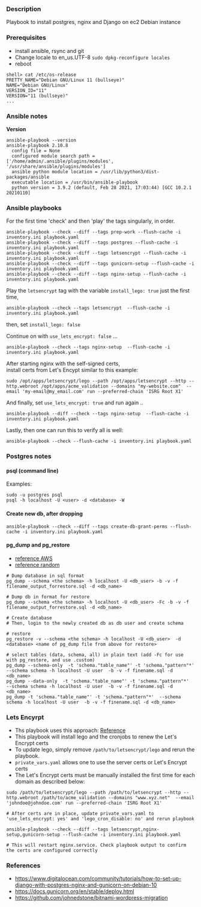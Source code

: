 ### Description
Playbook to install postgres, nginx and Django on ec2 Debian instance 

### Prerequisites
* install ansible, rsync and git
* Change locale to en_us.UTF-8 `sudo dpkg-reconfigure locales`
* reboot 
```
shell> cat /etc/os-release 
PRETTY_NAME="Debian GNU/Linux 11 (bullseye)"
NAME="Debian GNU/Linux"
VERSION_ID="11"
VERSION="11 (bullseye)"
...
```

### Ansible notes
**Version**
```
ansible-playbook --version
ansible-playbook 2.10.8
  config file = None
  configured module search path = ['/home/admin/.ansible/plugins/modules', '/usr/share/ansible/plugins/modules']
  ansible python module location = /usr/lib/python3/dist-packages/ansible
  executable location = /usr/bin/ansible-playbook
  python version = 3.9.2 (default, Feb 28 2021, 17:03:44) [GCC 10.2.1 20210110]
```

### Ansible playbooks
For the first time 'check' and then 'play' the tags singularly, in order.
```
ansible-playbook --check --diff --tags prep-work --flush-cache -i inventory.ini playbook.yaml
ansible-playbook --check --diff --tags postgres --flush-cache -i inventory.ini playbook.yaml
ansible-playbook --check --diff --tags letsencrypt --flush-cache -i inventory.ini playbook.yaml
ansible-playbook --check --diff --tags gunicorn-setup --flush-cache -i inventory.ini playbook.yaml
ansible-playbook --check --diff --tags nginx-setup --flush-cache -i inventory.ini playbook.yaml
```

Play the `letsencrypt` tag with the variable `install_lego: true` just the first time,  
```
ansible-playbook --check --tags letsencrypt  --flush-cache -i inventory.ini playbook.yaml
```
then, set `install_lego: false`

Continue on with `use_lets_encrypt: false` ...
```
ansible-playbook --check --tags nginx-setup  --flush-cache -i inventory.ini playbook.yaml
```

After starting nginx with the self-signed certs,  
install certs from Let's Encypt similar to this example:
```
sudo /opt/apps/letsencrypt/lego --path /opt/apps/letsencrypt --http --http.webroot /opt/apps/acme_validation --domains "my-website.com"  --email 'my-email@my_email.com' run --preferred-chain 'ISRG Root X1'
```

And finally, set `use_lets_encrypt: true` and run again ..
```
ansible-playbook --diff --check --tags nginx-setup  --flush-cache -i inventory.ini playbook.yaml
```

Lastly, then one can run this to verify all is well:
```
ansible-playbook --check --flush-cache -i inventory.ini playbook.yaml
```

### Postgres notes

#### psql (command line)
Examples:
```
sudo -u postgres psql
psql -h localhost -U <user> -d <database> -W
```

#### Create new db, after dropping
```
ansible-playbook --check --diff --tags create-db-grant-perms --flush-cache -i inventory.ini playbook.yaml
```

#### pg_dump and pg_restore

* [reference AWS](https://docs.aws.amazon.com/dms/latest/sbs/chap-manageddatabases.postgresql-rds-postgresql-full-load-pd_dump.html)
* [reference random](https://simplebackups.com/blog/postgresql-pgdump-and-pgrestore-guide-examples/#see-a-pg_dump-example)

```
# Dump database in sql format
pg_dump --schema <the schema> -h localhost -U <db_user> -b -v -f filename_output_forrestore.sql -d <db_name>

# Dump db in format for restore
pg_dump --schema <the schema> -h localhost -U <db_user> -Fc -b -v -f filename_output_forrestore.sql -d <db_name>

# Create database
# Then, login to the newly created db as db user and create schema

# restore
pg_restore -v --schema <the schema> -h localhost -U <db_user>  -d <database> <name of pg_dump file from above for restore>

# select tables (data, schema, all) in plain text (add -Fc for use with pg_restore, and use .custom)
pg_dump --schema-only  -t 'schema."table_name"' -t 'schema."pattern"*'  --schema schema -h localhost -U user  -b -v -f finename.sql -d <db_name>
pg_dump --data-only  -t 'schema."table_name"' -t 'schema."pattern"*'  --schema schema -h localhost -U user  -b -v -f finename.sql -d <db_name>
pg_dump -t 'schema."table_name"' -t 'schema."pattern"*'  --schema schema -h localhost -U user  -b -v -f finename.sql -d <db_name>

```

### Lets Encyrpt
* Ths playbook uses this approach: [Reference](https://docs.bitnami.com/general/how-to/generate-install-lets-encrypt-ssl/#alternative-approach)
* This playbook will install lego and the cronjobs to renew the Let's Encrypt certs 
* To update lego, simply remove `/path/to/letsencrypt/lego` and rerun the playbook.
* `private_vars.yaml` allows one to use the server certs or Let's Encrypt certs
* The Let's Encrypt certs must be manually installed the first time for each domain as described below:

```
sudo /path/to/letsencrypt/lego --path /path/to/letsencrypt --http --http.webroot /path/to/acme_validation --domains "www.xyz.net"  --email 'johndoe@johndoe.com' run --preferred-chain 'ISRG Root X1'

# After certs are in place, update private_vars.yaml to 'use_lets_encrypt: yes' and 'lego_cron_disable: no' and rerun playbook

ansible-playbook --check --diff --tags letsencrypt,nginx-setup,gunicorn-setup --flush-cache -i inventory.ini playbook.yaml

# This will restart nginx.service. Check playbook output to confirm the certs are configured correctly
```

### References
* https://www.digitalocean.com/community/tutorials/how-to-set-up-django-with-postgres-nginx-and-gunicorn-on-debian-10
* https://docs.gunicorn.org/en/stable/deploy.html
* https://github.com/johnedstone/bitnami-wordpress-migration
